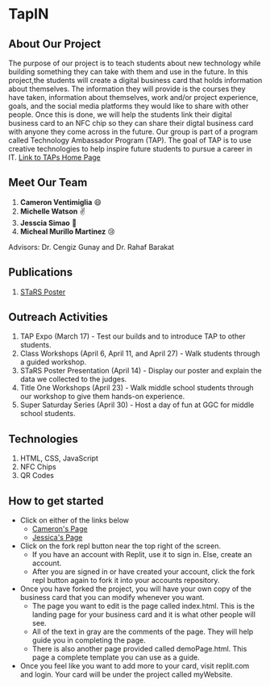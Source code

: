 # TapIN
## About Our Project
The purpose of our project is to teach students about new technology while building something they can take with 
them and use in the future. In this project,the students will create a digital business card that holds information 
about themselves. The information they will provide is the courses they have taken, information about themselves, 
work and/or project experience, goals, and the social media platforms they would like to share with other people.
Once this is done, we will help the students link their digital business card to an NFC chip so they can share their
digtal business card with anyone they come across in the future. Our group is part of a program called Technology Ambassador Program (TAP). 
The goal of TAP is to use creative technologies to help inspire future students to pursue a career in IT. 
[Link to TAPs Home Page](https://www.ggc.edu/academics/school-of-science-and-technology/research-internships-service-learning/technology-ambassador-program/)
## Meet Our Team
1. **Cameron Ventimiglia** :smile:
2. **Michelle Watson** :v:
3. **Jesscia Simao** :zany_face:
4. **Micheal Murillo Martinez** :cry:

Advisors: Dr. Cengiz Gunay and Dr. Rahaf Barakat
## Publications
1. [STaRS Poster](https://github.com/TechAmbassadors-GGC/TapIn/blob/main/documents/TapIn-Stars-Poster.pdf)
## Outreach Activities
1. TAP Expo (March 17) - Test our builds and to introduce TAP to other students.
2. Class Workshops (April 6, April 11, and April 27) - Walk students through a guided workshop.
3. STaRS Poster Presentation (April 14) - Display our poster and explain the data we collected to the judges.
4. Title One Workshops (April 23) - Walk middle school students through our workshop to give them hands-on experience.
5. Super Saturday Series (April 30) - Host a day of fun at GGC for middle school students.
## Technologies
1. HTML, CSS, JavaScript
2. NFC Chips
3. QR Codes
## How to get started
- Click on either of the links below
  - [Cameron's Page](https://replit.com/@CameronVentimig/myWebsite#index.html)
  - [Jessica's Page](https://replit.com/@jsimao2/Jesse-Simao?v=1)
- Click on the fork repl button near the top right of the screen.
  - If you have an account with Replit, use it to sign in. Else, create an account.
  - After you are signed in or have created your account, click the fork repl button again to fork it into your accounts repository.
- Once you have forked the project, you will have your own copy of the business card that you can modify whenever you want.
  - The page you want to edit is the page called index.html. This is the landing page for your business card and it is what other people will see. 
  - All of the text in gray are the comments of the page. They will help guide you in completing the page.
  - There is also another page provided called demoPage.html. This page a complete template you can use as a guide.
- Once you feel like you want to add more to your card, visit replit.com and login. Your card will be under the project called myWebsite.
